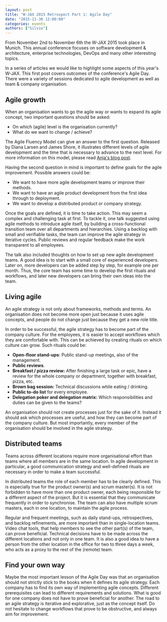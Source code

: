 ```yaml
---
layout: post
title: "W-JAX 2015 Retrospect Part 1: Agile Day"
date: "2015-11-30 12:00:00"
categories: events
authors: ["Silvio"]
---
```


From November 2nd to November 6th the W-JAX 2015 took place in Munich. This annual conference focuses on software development & architecture, enterprise technologies, DevOps and many other interesting topics.

In a series of articles we would like to highlight some aspects of this year's W-JAX. This first post covers outcomes of the conference's Agile Day. There were a variety of sessions dedicated to agile development as well as team & company organisation.

## Agile growth

When an organisation wants to go the agile way or wants to expand its agile concept, two important questions should be asked:

* On which (agile) level is the organisation currently?
* What do we want to change / achieve?

The Agile Fluency Model can give an answer to the first question. Released by Diana Larsen and James Shore, it illustrates different levels of agile development and the time that is necessary to advance to the next level. For more information on this model, please read [Anja's blog post](https://developer.epages.com/blog/2015/09/24/agile-fluency.html).

Having the second question in mind is important to define goals for the agile improvement. Possible answers could be:

* We want to have more agile development teams or improve their methods.
* We want to have an agile product development from the first idea through to deployment.
* We want to develop a distributed product or company strategy.

Once the goals are defined, it is time to take action. This may seem a complex and challenging task at first. To tackle it, one talk suggested using agile methods to introduce agile itself, by building a cross-functional transition team over all departments and hierarchies. Using a backlog with small and verifiable tasks, the team can improve the agile strategy in iterative cycles. Public reviews and regular feedback make the work transparent to all employees.

The talk also included thoughts on how to set up new agile development teams. A good idea is to start with a small core of experienced developers. Later on, more developers can be added step by step, for example one per month. Thus, the core team has some time to develop the first rituals and workflows, and later new developers can bring their own ideas into the team.

## Living agile

An agile strategy is not only about frameworks, methods and terms. An organisation does not become more open just because it uses agile concepts, and people do not change just because they get a new role title.

In order to be successful, the agile strategy has to become part of the company culture. For the employees, it is easier to accept workflows which they are comfortable with. This can be achieved by creating rituals on which culture can grow. Such rituals could be:

* **Open-floor stand-ups**: Public stand-up meetings, also of the management.
* **Public reviews**.
* **Breakfast / pizza review:** After finishing a large task or epic, have a review for the whole company or department, together with breakfast, pizza, etc.
* **Brown bag session:** Technical discussions while eating / drinking.
* **Public to-do list** for every employee.
* **Delegation poker and delegation matrix:** Which responsibilities and duties can be given to the teams?

An organisation should not create processes just for the sake of it. Instead it should ask which processes are useful, and how they can become part of the company culture. But most importantly, every member of the organisation should be involved in the agile strategy.

## Distributed teams

Teams across different locations require more organisational effort than teams where all members are in the same location. In agile development in particular, a good communication strategy and well-defined rituals are necessary in order to make a team successful.

In distributed teams the role of each member has to be clearly defined. This is especially true for the product owner(s) and scrum master(s). It is not forbidden to have more than one product owner, each being responsible for a different aspect of the project. But it is essential that they communicate frequently in order to synchronise. The team can also have multiple scrum masters, each in one location, to maintain the agile process.

Regular and frequent meetings, such as daily stand-ups, retrospectives, and backlog refinements, are more important than in single-location teams. Video chat tools, that help members to see the other part(s) of the team, can prove beneficial. Technical decisions have to be made across the different locations and not only in one team. It is also a good idea to have a person from the other location in the office for two to three days a week, who acts as a proxy to the rest of the (remote) team.

## Find your own way

Maybe the most important lesson of the Agile Day was that an organisation should not strictly stick to the books when it defines its agile strategy. Each company has to find its own way of implementing agile concepts. Different prerequisites can lead to different requirements and solutions. What is good for one company does not have to prove beneficial for another. The road to an agile strategy is iterative and explorative, just as the concept itself. Do not hesitate to change workflows that prove to be obstructive, and always aim for improvement.
